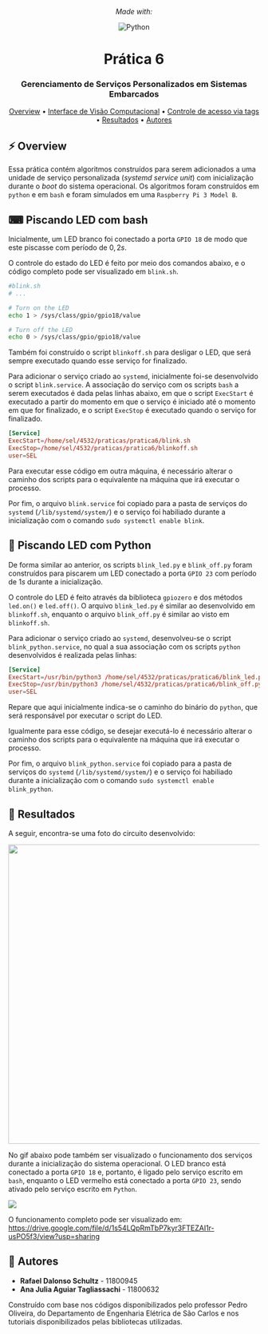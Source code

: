 <div align="center">

*Made with:*

![Python](https://img.shields.io/badge/python-3670A0?style=for-the-badge&logo=python&logoColor=ffdd54)

# Prática 6

### Gerenciamento de Serviços Personalizados em Sistemas Embarcados

[Overview](#%EF%B8%8F-overview) •
[Interface de Visão Computacional](#-piscando-led-com-bash) •
[Controle de acesso via tags](#-piscando-led-com-python) • 
[Resultados](#-resultados) • 
[Autores](#-autores)

</div>

## ⚡️ Overview

Essa prática contém algoritmos construídos para serem adicionados a uma unidade de serviço personalizada (*systemd service unit*) com inicialização durante o *boot* do sistema operacional. Os algoritmos foram construídos em ```python``` e em ```bash``` e foram simulados em uma ```Raspberry Pi 3 Model B```.

## ⌨ Piscando LED com bash

Inicialmente, um LED branco foi conectado a porta ```GPIO 18``` de modo que este piscasse com período de $0,2s$. 

O controle do estado do LED é feito por meio dos comandos abaixo, e o código completo pode ser visualizado em ```blink.sh```. 

```bash
#blink.sh
# ...

# Turn on the LED
echo 1 > /sys/class/gpio/gpio18/value

# Turn off the LED
echo 0 > /sys/class/gpio/gpio18/value
```

Também foi construído o script ```blinkoff.sh``` para desligar o LED, que será sempre executado quando esse serviço for finalizado.

Para adicionar o serviço criado ao ```systemd```, inicialmente foi-se desenvolvido o script ```blink.service```. A associação do serviço com os scripts ```bash``` a serem executados é dada pelas linhas abaixo, em que o script ```ExecStart``` é executado a partir do momento em que o serviço é iniciado até o momento em que for finalizado, e o script ```ExecStop``` é executado quando o serviço for finalizado.

```toml
[Service]
ExecStart=/home/sel/4532/praticas/pratica6/blink.sh
ExecStop=/home/sel/4532/praticas/pratica6/blinkoff.sh
user=SEL
```

Para executar esse código em outra máquina, é necessário alterar o caminho dos scripts para o equivalente na máquina que irá executar o processo.

Por fim, o arquivo ```blink.service``` foi copiado para a pasta de serviços do ```systemd``` (```/lib/systemd/system/```) e o serviço foi habiliado durante a inicialização com o comando ```sudo systemctl enable blink```.


## 🐍 Piscando LED com Python

De forma similar ao anterior, os scripts ```blink_led.py``` e ```blink_off.py``` foram construídos para piscarem um LED conectado a porta ```GPIO 23``` com período de $1s$ durante a inicialização. 

O controle do LED é feito através da biblioteca ```gpiozero``` e dos métodos ```led.on()``` e ```led.off()```. O arquivo ```blink_led.py``` é similar ao desenvolvido em ```blinkoff.sh```, enquanto o arquivo
 ```blink_off.py``` é similar ao visto em ```blinkoff.sh```.

Para adicionar o serviço criado ao ```systemd```, desenvolveu-se o script ```blink_python.service```, no qual a sua associação com os scripts ```python``` desenvolvidos é realizada pelas linhas:

```toml
[Service]
ExecStart=/usr/bin/python3 /home/sel/4532/praticas/pratica6/blink_led.py
ExecStop=/usr/bin/python3 /home/sel/4532/praticas/pratica6/blink_off.py
user=SEL
```

Repare que aqui inicialmente indica-se o caminho do binário do ```python```, que será responsável por executar o script do LED.

Igualmente para esse código, se desejar executá-lo é necessário alterar o caminho dos scripts para o equivalente na máquina que irá executar o processo.

Por fim, o arquivo ```blink_python.service``` foi copiado para a pasta de serviços do ```systemd``` (```/lib/systemd/system/```) e o serviço foi habiliado durante a inicialização com o comando ```sudo systemctl enable blink_python```.


## 📌 Resultados

A seguir, encontra-se uma foto do circuito desenvolvido:

<div align="center">
<img width='600px' src="https://imgur.com/ycmunIn.png"/>
</div>

No gif abaixo pode também ser visualizado o funcionamento dos serviços durante a inicialização do sistema operacional. O LED branco está conectado a porta ```GPIO 18``` e, portanto, é ligado pelo serviço escrito em ```bash```, enquanto o LED vermelho está conectado a porta ```GPIO 23```, sendo ativado pelo serviço escrito em ```Python```.

![](https://github.com/rafaeldschultz/sel0630-praticas/blob/main/pratica6/blinking_led.gif)

O funcionamento completo pode ser visualizado em: https://drive.google.com/file/d/1s54LQpRmTbP7kyr3FTEZAI1r-usPO5f3/view?usp=sharing

## 👥 Autores

* **Rafael Dalonso Schultz** - 11800945
* **Ana Julia Aguiar Tagliassachi** - 11800632

Construído com base nos códigos disponibilizados pelo professor Pedro Oliveira, do Departamento de Engenharia Elétrica de São Carlos e nos tutoriais disponibilizados pelas bibliotecas utilizadas.

